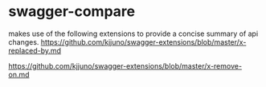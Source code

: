 # swagger-compare

makes use of the following extensions to provide a concise summary of api changes.
https://github.com/kjjuno/swagger-extensions/blob/master/x-replaced-by.md

https://github.com/kjjuno/swagger-extensions/blob/master/x-remove-on.md

